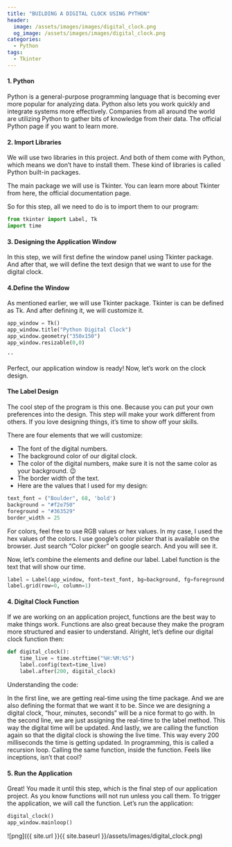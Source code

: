 ```yaml
---
title: "BUILDING A DIGITAL CLOCK USING PYTHON"
header:
  image: /assets/images/images/digital_clock.png
  og_image: /assets/images/images/digital_clock.png
categories:
  - Python
tags:
  - Tkinter
---
```



#### 1. Python
Python is a general-purpose programming language that is becoming ever more popular for analyzing data. Python also lets you work quickly and integrate systems more effectively. Companies from all around the world are utilizing Python to gather bits of knowledge from their data. The official Python page if you want to learn more.

#### 2. Import Libraries
We will use two libraries in this project. And both of them come with Python, which means we don’t have to install them. These kind of libraries is called Python built-in packages.

The main package we will use is Tkinter. You can learn more about Tkinter from here, the official documentation page.

So for this step, all we need to do is to import them to our program:



```python
from tkinter import Label, Tk 
import time
```

#### 3. Designing the Application Window
In this step, we will first define the window panel using Tkinter package. And after that, we will define the text design that we want to use for the digital clock.

#### 4.Define the Window
As mentioned earlier, we will use Tkinter package. Tkinter is can be defined as Tk. And after defining it, we will customize it.




```python
app_window = Tk()
app_window.title("Python Digital Clock")
app_window.geometry("350x150")
app_window.resizable(0,0)
```




    ''



Perfect, our application window is ready! Now, let’s work on the clock design.

#### The Label Design
The cool step of the program is this one. Because you can put your own preferences into the design. This step will make your work different from others. If you love designing things, it’s time to show off your skills.

There are four elements that we will customize:

- The font of the digital numbers.
- The background color of our digital clock.
- The color of the digital numbers, make sure it is not the same color as your background. 😉
- The border width of the text.
- Here are the values that I used for my design:


```python
text_font = ("Boulder", 68, 'bold')
background = "#f2e750"
foreground = "#363529"
border_width = 25
```

For colors, feel free to use RGB values or hex values. In my case, I used the hex values of the colors. I use google’s color picker that is available on the browser. Just search “Color picker” on google search. And you will see it.

Now, let’s combine the elements and define our label. Label function is the text that will show our time.


```python
label = Label(app_window, font=text_font, bg=background, fg=foreground, bd=border_width)
label.grid(row=0, column=1)
```

#### 4. Digital Clock Function
If we are working on an application project, functions are the best way to make things work. Functions are also great because they make the program more structured and easier to understand. Alright, let’s define our digital clock function then:


```python
def digital_clock():
    time_live = time.strftime("%H:%M:%S")
    label.config(text=time_live)
    label.after(200, digital_clock)
```

Understanding the code:

In the first line, we are getting real-time using the time package. And we are also defining the format that we want it to be. Since we are designing a digital clock, “hour, minutes, seconds” will be a nice format to go with.
In the second line, we are just assigning the real-time to the label method. This way the digital time will be updated.
And lastly, we are calling the function again so that the digital clock is showing the live time. This way every 200 milliseconds the time is getting updated. In programming, this is called a recursion loop. Calling the same function, inside the function. Feels like inceptions, isn’t that cool? 

#### 5. Run the Application
Great! You made it until this step, which is the final step of our application project. As you know functions will not run unless you call them. To trigger the application, we will call the function. Let’s run the application:


```python
digital_clock()
app_window.mainloop()
```

![png]({{ site.url }}{{ site.baseurl }}/assets/images/digital_clock.png)
